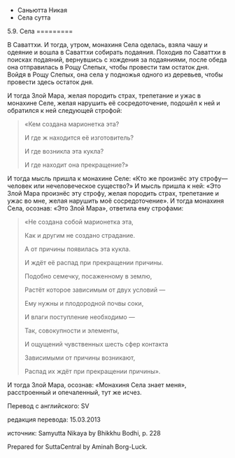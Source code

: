 









* Саньютта Никая
* Села сутта


5\.9\. Села
\=\=\=\=\=\=\=\=\=



В Саваттхи\. И тогда, утром, монахиня Села оделась, взяла чашу и одеяние и вошла в Саваттхи собирать подаяния\. Походив по Саваттхи в поисках подаяний, вернувшись с хождения за подаяниями, после обеда она отправилась в Рощу Слепых, чтобы провести там остаток дня\. Войдя в Рощу Слепых, она села у подножья одного из деревьев, чтобы провести здесь остаток дня\.


И тогда Злой Мара, желая породить страх, трепетание и ужас в монахине Селе, желая нарушить её сосредоточение, подошёл к ней и обратился к ней следующей строфой:



> «Кем создана марионетка эта?  
> 
> И где ж находится её изготовитель?  
> 
> И где возникла эта кукла?  
> 
> И где находит она прекращение?»


И тогда мысль пришла к монахине Селе: «Кто же произнёс эту строфу—человек или нечеловеческое существо?» И мысль пришла к ней: «Это Злой Мара произнёс эту строфу, желая породить страх, трепетание и ужас во мне, желая нарушить моё сосредоточение»\. И тогда монахиня Села, осознав: «Это Злой Мара», ответила ему строфами:



> «Не создана собой марионетка эта,  
> 
> Как и другим не создано страдание\.  
> 
> А от причины появилась эта кукла\.  
> 
> И ждёт её распад при прекращении причины\.  
> 
>   
> 
> Подобно семечку, посаженному в землю,  
> 
> Растёт которое зависимым от двух условий —  
> 
> Ему нужны и плодородной почвы соки,  
> 
> И влаги поступление необходимо —  
> 
>   
> 
> Так, совокупности и элементы,  
> 
> И ощущений чувственных шесть сфер контакта  
> 
> Зависимыми от причины возникают,  
> 
> Распад их ждёт при прекращении причины»\.


И тогда Злой Мара, осознав: «Монахиня Села знает меня», расстроенный и опечаленный, тут же исчез\.



Перевод с английского: SV


редакция перевода: 15\.03\.2013


источник: Samyutta Nikaya by Bhikkhu Bodhi, p\. 228


Prepared for SuttaCentral by Aminah Borg\-Luck\.






